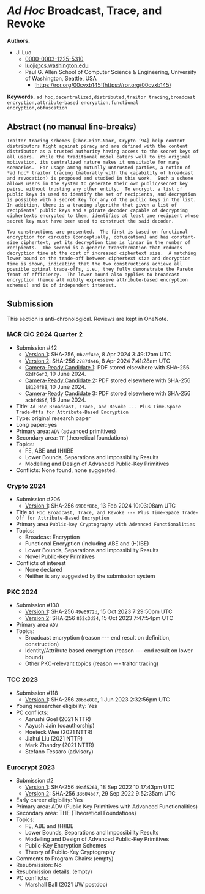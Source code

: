# *Ad Hoc* Broadcast, Trace, and Revoke

**Authors.**

- Ji Luo
  - [0000-0003-1225-5310](https://orcid.org/0000-0003-1225-5310)
  - [luoji@cs.washington.edu](mailto:luoji@cs.washington.edu)
  - Paul G. Allen School of Computer Science & Engineering,
    University of Washington, Seattle, USA
    - [https://ror.org/00cvxb145](https://ror.org/00cvxb145)

**Keywords.** `ad hoc,decentralized,distributed,traitor tracing,broadcast encryption,attribute-based encryption,functional encryption,obfuscation`

## Abstract (no manual line-breaks)

```text
Traitor tracing schemes [Chor–Fiat–Naor, Crypto ’94] help content distributors fight against piracy and are defined with the content distributor as a trusted authority having access to the secret keys of all users.  While the traditional model caters well to its original motivation, its centralized nature makes it unsuitable for many scenarios.  For usage among mutually untrusted parties, a notion of *ad hoc* traitor tracing (naturally with the capability of broadcast and revocation) is proposed and studied in this work.  Such a scheme allows users in the system to generate their own public/secret key pairs, without trusting any other entity.  To encrypt, a list of public keys is used to identify the set of recipients, and decryption is possible with a secret key for any of the public keys in the list.  In addition, there is a tracing algorithm that given a list of recipients’ public keys and a pirate decoder capable of decrypting ciphertexts encrypted to them, identifies at least one recipient whose secret key must have been used to construct the said decoder.

Two constructions are presented.  The first is based on functional encryption for circuits (conceptually, obfuscation) and has constant-size ciphertext, yet its decryption time is linear in the number of recipients.  The second is a generic transformation that reduces decryption time at the cost of increased ciphertext size.  A matching lower bound on the trade-off between ciphertext size and decryption time is shown, indicating that the two constructions achieve all possible optimal trade-offs, i.e., they fully demonstrate the Pareto front of efficiency.  The lower bound also applies to broadcast encryption (hence all mildly expressive attribute-based encryption schemes) and is of independent interest.

```

## Submission

This section is anti-chronological. Reviews are kept in OneNote.

### IACR CiC 2024 Quarter 2

- Submission #42
  - [Version 1](../paper.pdf/cic2024-qtr2-ver1.pdf): SHA-256, `0b2cf4ce`, 8 Apr 2024 3:49:12am UTC
  - [Version 2](../paper.pdf/cic2024-qtr2-ver2.pdf): SHA-256 `2787da46`, 8 Apr 2024 7:41:28am UTC
  - [Camera-Ready Candidate 1](../paper.pdf/cic2024-qtr2-cr1.zip): PDF stored elsewhere with SHA-256 `62df6ef3`, 10 June 2024.
  - [Camera-Ready Candidate 2](../paper.pdf/cic2024-qtr2-cr2.zip): PDF stored elsewhere with SHA-256 `18124f88`, 10 June 2024.
  - [Camera-Ready Candidate 3](../paper.pdf/cic2024-qtr2-cr3.zip): PDF stored elsewhere with SHA-256 `acbfd85f`, 16 June 2024.
- Title: `Ad Hoc Broadcast, Trace, and Revoke --- Plus Time-Space Trade-Offs for Attribute-Based Encryption`
- Type: original research paper
- Long paper: yes
- Primary area: `ADV` (advanced primitives)
- Secondary area: `TF` (theoretical foundations)
- Topics:
  - FE, ABE and (H)IBE
  - Lower Bounds, Separations and Impossibility Results
  - Modelling and Design of Advanced Public-Key Primitives
- Conflicts: None found, none suggested.

### Crypto 2024

- Submission #206
  - [Version 1](../paper.pdf/c24-ver1.pdf): SHA-256 `6906f86b`, 13 Feb 2024 10:03:08am UTC
- Title `Ad Hoc Broadcast, Trace, and Revoke --- Plus Time-Space Trade-Off for Attribute-Based Encryption`
- Primary area `Public-key Cryptography with Advanced Functionalities`
- Topics:
  - Broadcast Encryption
  - Functional Encryption (including ABE and (H)IBE)
  - Lower Bounds, Separations and Impossibility Results
  - Novel Public-Key Primitives
- Conflicts of interest
  - None declared
  - Neither is any suggested by the submission system

### PKC 2024

- Submission #130
  - [Version 1](../paper.pdf/pkc24-ver1.pdf): SHA-256 `49e6972d`, 15 Oct 2023 7:29:50pm UTC
  - [Version 2](../paper.pdf/pkc24-ver2.pdf): SHA-256 `852c3d54`, 15 Oct 2023 7:47:54pm UTC
- Primary area `ADV`
- Topics:
  - Broadcast encryption (reason --- end result on definition, construction)
  - Identity/Attribute based encryption (reason --- end result on lower bound)
  - Other PKC-relevant topics (reason --- traitor tracing)

### TCC 2023

- Submission #118
  - [Version 1](../paper.pdf/tcc23-ver1.pdf): SHA-256 `28bde880`, 1 Jun 2023 2:32:56pm UTC
- Young researcher eligibility: Yes
- PC conflicts:
  - Aarushi Goel (2021 NTTR)
  - Aayush Jain (coauthorship)
  - Hoeteck Wee (2021 NTTR)
  - Jiahui Liu (2021 NTTR)
  - Mark Zhandry (2021 NTTR)
  - Stefano Tessaro (advisory)

### Eurocrypt 2023

- Submission #2
  - [Version 1](../paper.pdf/ec23-ver1.pdf): SHA-256 `49af5261`, 18 Sep 2022 10:17:43pm UTC
  - [Version 2](../paper.pdf/ec23-ver2.pdf): SHA-256 `38604be7`, 29 Sep 2022 9:52:35am UTC
- Early career eligibility: Yes
- Primary area: ADV (Public Key Primitives with Advanced Functionalities)
- Secondary area: THE (Theoretical Foundations)
- Topics:
  - FE, ABE and (H)IBE
  - Lower Bounds, Separations and Impossibility Results
  - Modelling and Design of Advanced Public-Key Primitives
  - Public-Key Encryption Schemes
  - Theory of Public-Key Cryptography
- Comments to Program Chairs: (empty)
- Resubmission: No
- Resubmission details: (empty)
- PC conflicts:
  - Marshall Ball (2021 UW postdoc)
